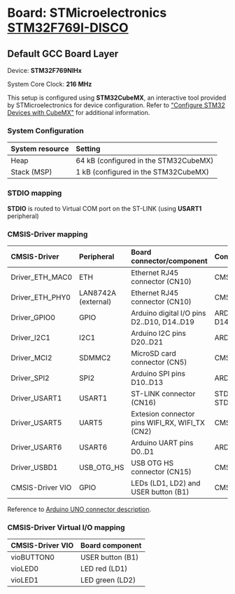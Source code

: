 # Board: STMicroelectronics [STM32F769I-DISCO](https://www.st.com/en/evaluation-tools/32f769idiscovery.html)

## Default GCC Board Layer

Device: **STM32F769NIHx**

System Core Clock: **216 MHz**

This setup is configured using **STM32CubeMX**, an interactive tool provided by STMicroelectronics for device configuration.
Refer to ["Configure STM32 Devices with CubeMX"](https://github.com/Open-CMSIS-Pack/cmsis-toolbox/blob/main/docs/CubeMX.md) for additional information.

### System Configuration

| System resource       | Setting
|:----------------------|:--------------------------------------
| Heap                  | 64 kB (configured in the STM32CubeMX)
| Stack (MSP)           |  1 kB (configured in the STM32CubeMX)

### STDIO mapping

**STDIO** is routed to Virtual COM port on the ST-LINK (using **USART1** peripheral)

### CMSIS-Driver mapping

| CMSIS-Driver          | Peripheral            | Board connector/component                     | Connection
|:----------------------|:----------------------|:----------------------------------------------|:------------------------------
| Driver_ETH_MAC0       | ETH                   | Ethernet RJ45 connector (CN10)                | CMSIS_ETH
| Driver_ETH_PHY0       | LAN8742A (external)   | Ethernet RJ45 connector (CN10)                | CMSIS_ETH
| Driver_GPIO0          | GPIO                  | Arduino digital I/O pins D2..D10, D14..D19    | ARDUINO_UNO_D2..D10, D14..D19
| Driver_I2C1           | I2C1                  | Arduino I2C pins D20..D21                     | ARDUINO_UNO_I2C
| Driver_MCI2           | SDMMC2                | MicroSD card connector (CN5)                  | CMSIS_MCI
| Driver_SPI2           | SPI2                  | Arduino SPI pins D10..D13                     | ARDUINO_UNO_SPI
| Driver_USART1         | USART1                | ST-LINK connector (CN16)                      | STDIN, STDOUT, STDERR
| Driver_USART5         | UART5                 | Extesion connector pins WIFI_RX, WIFI_TX (CN2)| CMSIS_USART
| Driver_USART6         | USART6                | Arduino UART pins D0..D1                      | ARDUINO_UNO_UART
| Driver_USBD1          | USB_OTG_HS            | USB OTG HS connector (CN15)                   | CMSIS_USB_Device
| CMSIS-Driver VIO      | GPIO                  | LEDs (LD1, LD2) and USER button (B1)          | CMSIS_VIO

Reference to [Arduino UNO connector description](https://github.com/Open-CMSIS-Pack/cmsis-toolbox/blob/main/docs/ReferenceApplications.md#arduino-shield).

### CMSIS-Driver Virtual I/O mapping

| CMSIS-Driver VIO      | Board component
|:----------------------|:--------------------------------------
| vioBUTTON0            | USER button (B1)
| vioLED0               | LED red     (LD1)
| vioLED1               | LED green   (LD2)
